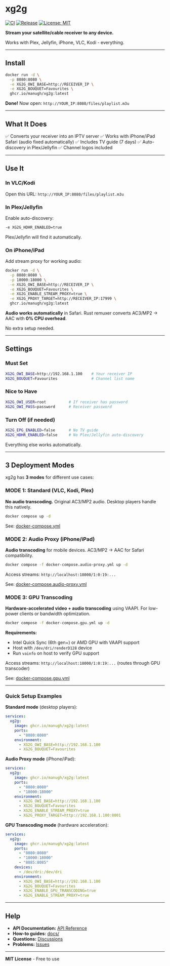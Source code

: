# xg2g

[![CI](https://github.com/ManuGH/xg2g/actions/workflows/ci.yml/badge.svg)](https://github.com/ManuGH/xg2g/actions/workflows/ci.yml)
[![Release](https://img.shields.io/badge/release-v1.7.0-blue.svg)](https://github.com/ManuGH/xg2g/releases/tag/v1.7.0)
[![License: MIT](https://img.shields.io/badge/License-MIT-yellow.svg)](https://opensource.org/licenses/MIT)

**Stream your satellite/cable receiver to any device.**

Works with Plex, Jellyfin, iPhone, VLC, Kodi - everything.

---

## Install

```bash
docker run -d \
  -p 8080:8080 \
  -e XG2G_OWI_BASE=http://RECEIVER_IP \
  -e XG2G_BOUQUET=Favourites \
  ghcr.io/manugh/xg2g:latest
```

**Done!** Now open: `http://YOUR_IP:8080/files/playlist.m3u`

---

## What It Does

✅ Converts your receiver into an IPTV server
✅ Works with iPhone/iPad Safari (audio fixed automatically)
✅ Includes TV guide (7 days)
✅ Auto-discovery in Plex/Jellyfin
✅ Channel logos included

---

## Use It

### In VLC/Kodi

Open this URL: `http://YOUR_IP:8080/files/playlist.m3u`

### In Plex/Jellyfin

Enable auto-discovery:
```bash
-e XG2G_HDHR_ENABLED=true
```

Plex/Jellyfin will find it automatically.

### On iPhone/iPad

Add stream proxy for working audio:
```bash
docker run -d \
  -p 8080:8080 \
  -p 18000:18000 \
  -e XG2G_OWI_BASE=http://RECEIVER_IP \
  -e XG2G_BOUQUET=Favourites \
  -e XG2G_ENABLE_STREAM_PROXY=true \
  -e XG2G_PROXY_TARGET=http://RECEIVER_IP:17999 \
  ghcr.io/manugh/xg2g:latest
```

**Audio works automatically** in Safari. Rust remuxer converts AC3/MP2 → AAC with **0% CPU overhead**.

No extra setup needed.

---

## Settings

### Must Set

```bash
XG2G_OWI_BASE=http://192.168.1.100    # Your receiver IP
XG2G_BOUQUET=Favourites               # Channel list name
```

### Nice to Have

```bash
XG2G_OWI_USER=root          # If receiver has password
XG2G_OWI_PASS=password      # Receiver password
```

### Turn Off (if needed)

```bash
XG2G_EPG_ENABLED=false      # No TV guide
XG2G_HDHR_ENABLED=false     # No Plex/Jellyfin auto-discovery
```

Everything else works automatically.

---

## 3 Deployment Modes

xg2g has **3 modes** for different use cases:

### MODE 1: Standard (VLC, Kodi, Plex)

**No audio transcoding.** Original AC3/MP2 audio. Desktop players handle this natively.

```bash
docker compose up -d
```

See: [docker-compose.yml](docker-compose.yml)

### MODE 2: Audio Proxy (iPhone/iPad)

**Audio transcoding** for mobile devices. AC3/MP2 → AAC for Safari compatibility.

```bash
docker compose -f docker-compose.audio-proxy.yml up -d
```

Access streams: `http://localhost:18000/1:0:19:...`

See: [docker-compose.audio-proxy.yml](docker-compose.audio-proxy.yml)

### MODE 3: GPU Transcoding

**Hardware-accelerated video + audio transcoding** using VAAPI. For low-power clients or bandwidth optimization.

```bash
docker compose -f docker-compose.gpu.yml up -d
```

**Requirements:**
- Intel Quick Sync (6th gen+) or AMD GPU with VAAPI support
- Host with `/dev/dri/renderD128` device
- Run `vainfo` on host to verify GPU support

Access streams: `http://localhost:18000/1:0:19:...` (routes through GPU transcoder)

See: [docker-compose.gpu.yml](docker-compose.gpu.yml)

---

### Quick Setup Examples

**Standard mode** (desktop players):
```yaml
services:
  xg2g:
    image: ghcr.io/manugh/xg2g:latest
    ports:
      - "8080:8080"
    environment:
      - XG2G_OWI_BASE=http://192.168.1.100
      - XG2G_BOUQUET=Favourites
```

**Audio Proxy mode** (iPhone/iPad):
```yaml
services:
  xg2g:
    image: ghcr.io/manugh/xg2g:latest
    ports:
      - "8080:8080"
      - "18000:18000"
    environment:
      - XG2G_OWI_BASE=http://192.168.1.100
      - XG2G_BOUQUET=Favourites
      - XG2G_ENABLE_STREAM_PROXY=true
      - XG2G_PROXY_TARGET=http://192.168.1.100:8001
```

**GPU Transcoding mode** (hardware acceleration):
```yaml
services:
  xg2g:
    image: ghcr.io/manugh/xg2g:latest
    ports:
      - "8080:8080"
      - "18000:18000"
      - "8085:8085"
    devices:
      - /dev/dri:/dev/dri
    environment:
      - XG2G_OWI_BASE=http://192.168.1.100
      - XG2G_BOUQUET=Favourites
      - XG2G_ENABLE_GPU_TRANSCODING=true
      - XG2G_ENABLE_STREAM_PROXY=true
```

---

## Help

- **API Documentation:** [API Reference](https://manugh.github.io/xg2g/api.html)
- **How-to guides:** [docs/](docs/)
- **Questions:** [Discussions](https://github.com/ManuGH/xg2g/discussions)
- **Problems:** [Issues](https://github.com/ManuGH/xg2g/issues)

---

**MIT License** - Free to use

